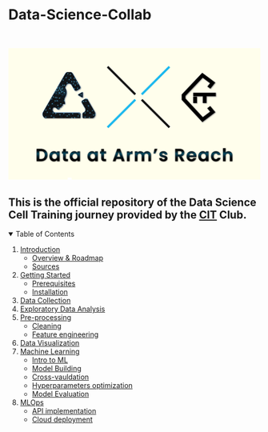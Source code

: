 # Data-Science-Collab
<!-- PROJECT LOGO -->
<br />
<p align="center">
  <a href="#">
    <img src="Collab1.png" alt="Logo">
  </a>
</p>


<h2>This is the official repository of the Data Science Cell Training journey provided by the <a href="https://web.facebook.com/CIT.INPT">CIT</a> Club.</h2>
<!-- TABLE OF CONTENTS -->
<details open="open">
  <summary>Table of Contents</summary>
  <ol>
    <li>
      <a href="https://github.com/pizasteve/Data-Cell-Training/tree/main/1-Introduction">Introduction</a>
      <ul>
        <li><a href="https://github.com/pizasteve/Data-Science-Cell-Training/blob/main/1-Introduction/Data%20Cell%20-%20Overview%20.pdf">Overview & Roadmap</a></li>
      </ul>
      <ul>
        <li><a href="#https://github.com/pizasteve/Data-Science-Cell-Training/blob/main/1-Introduction/Data%20Cell%20-%20Overview%20.pdf">Sources</a></li>
      </ul>
    </li>
    <li>
      <a href="#https://github.com/pizasteve/Data-Science-Cell-Training/tree/main/2-Getting%20Started">Getting Started</a>
      <ul>
        <li><a href="#prerequisites">Prerequisites</a></li>
        <li><a href="#installation">Installation</a></li>
      </ul>
    </li>
    <li><a href="https://github.com/pizasteve/Data-Science-Cell-Training/tree/main/3-Data%20Collection">Data Collection</a></li>
    <li><a href="#https://github.com/pizasteve/Data-Science-Cell-Training/tree/main/4-Exploratory%20Data%20Analysis">Exploratory Data Analysis</a></li>
    <li><a href="#https://github.com/pizasteve/Data-Science-Cell-Training/tree/main/5-Pre-processing">Pre-processing</a>
            <ul>
        <li><a href="#https://github.com/pizasteve/Data-Science-Cell-Training/blob/main/5-Pre-processing/Data%20Cleaning.ipynb">Cleaning</a></li>
      </ul>
        <ul>
        <li><a href="#https://github.com/pizasteve/Data-Science-Cell-Training/blob/main/5-Pre-processing/Feature%20Engineering.ipynb">Feature engineering</a></li>
      </ul>
    </li>
    <li><a href="#https://github.com/pizasteve/Data-Science-Cell-Training/tree/main/6-Data%20Visualization">Data Visualization</a></li>
    <li><a href="#https://github.com/pizasteve/Data-Science-Cell-Training/tree/main/7-Machine%20Learning">Machine Learning</a>
    <ul>
    <li><a href="#https://github.com/pizasteve/Data-Science-Cell-Training/blob/main/7-Machine%20Learning/Data%20Cell%20-%20Machine%20Learning.pdf">Intro to ML</a></li>
    </ul>
    <ul>
    <li><a href="#https://github.com/pizasteve/Data-Science-Cell-Training/blob/main/7-Machine%20Learning/Classification%20Model.ipynb">Model Building</a></li>
    </ul>
    <ul>
    <li><a href="#Cross-vauldation">Cross-vauldation</a></li>
    </ul>
    <ul>
    <li><a href="#Hyperparameters">Hyperparameters optimization</a></li>
    </ul>
    <ul>
    <li><a href="#evaluation">Model Evaluation</a></li>
    </ul>
    </li>
    <li><a href="#mlops">MLOps</a>
    <ul>
    <li><a href="#api">API implementation</a></li>
    </ul>
    <ul>
    <li><a href="#cloud">Cloud deployment</a></li>
    </ul>
    </li>

  </ol>
</details>




